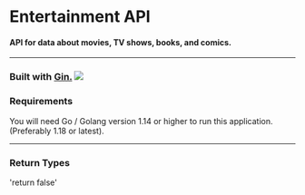 # Entertainment API
#### API for data about movies, TV shows, books, and comics.
---
### Built with [Gin.](https://gin-gonic.com/)  ![](https://www.chetu.com/img/technology-logo/gin-gonic.png)

### Requirements
You will need Go / Golang version 1.14 or higher to run this application. (Preferably 1.18 or latest).
___
### Return Types
'return false'